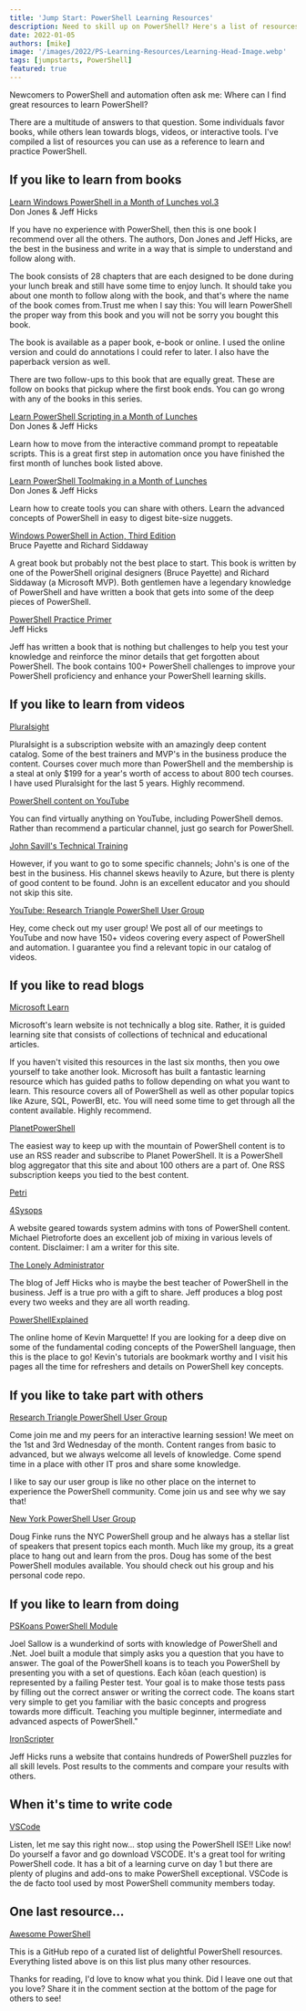 ```yaml
---
title: 'Jump Start: PowerShell Learning Resources'
description: Need to skill up on PowerShell? Here's a list of resources I recommend to get your yourself started learning.
date: 2022-01-05
authors: [mike]
image: '/images/2022/PS-Learning-Resources/Learning-Head-Image.webp'
tags: [jumpstarts, PowerShell]
featured: true
---
```


Newcomers to PowerShell and automation often ask me: Where can I find great resources to learn PowerShell?

There are a multitude of answers to that question. Some individuals favor books, while others lean towards blogs, videos, or interactive tools. I've compiled a list of resources you can use as a reference to learn and practice PowerShell.

## If you like to learn from books

[Learn Windows PowerShell in a Month of Lunches vol.3](https://www.manning.com/books/learn-windows-powershell-in-a-month-of-lunches-third-edition?ref=commandline.ninja)\
Don Jones & Jeff Hicks

If you have no experience with PowerShell, then this is one book I recommend over all the others. The authors, Don Jones and Jeff Hicks, are the best in the business and write in a way that is simple to understand and follow along with.

The book consists of 28 chapters that are each designed to be done during your lunch break and still have some time to enjoy lunch. It should take you about one month to follow along with the book, and that's where the name of the book comes from.Trust me when I say this: You will learn PowerShell the proper way from this book and you will not be sorry you bought this book.

The book is available as a paper book, e-book or online. I used the online version and could do annotations I could refer to later. I also have the paperback version as well.

There are two follow-ups to this book that are equally great. These are follow on books that pickup where the first book ends. You can go wrong with any of the books in this series.

[Learn PowerShell Scripting in a Month of Lunches](https://www.manning.com/books/learn-powershell-scripting-in-a-month-of-lunches?ref=commandline.ninja)\
Don Jones & Jeff Hicks

Learn how to move from the interactive command prompt to repeatable scripts. This is a great first step in automation once you have finished the first month of lunches book listed above.

[Learn PowerShell Toolmaking in a Month of Lunches](https://www.manning.com/books/learn-powershell-toolmaking-in-a-month-of-lunches?ref=commandline.ninja)\
Don Jones & Jeff Hicks

Learn how to create tools you can share with others. Learn the advanced concepts of PowerShell in easy to digest bite-size nuggets.

[Windows PowerShell in Action, Third Edition](https://www.manning.com/books/windows-powershell-in-action-third-edition?ref=commandline.ninja)\
Bruce Payette and Richard Siddaway

A great book but probably not the best place to start. This book is written by one of the PowerShell original designers (Bruce Payette) and Richard Siddaway (a Microsoft MVP). Both gentlemen have a legendary knowledge of PowerShell and have written a book that gets into some of the deep pieces of PowerShell.

[PowerShell Practice Primer](https://leanpub.com/psprimer?ref=commandline.ninja)\
Jeff Hicks

Jeff has written a book that is nothing but challenges to help you test your knowledge and reinforce the minor details that get forgotten about PowerShell. The book contains 100+ PowerShell challenges to improve your PowerShell proficiency and enhance your PowerShell learning skills.

## If you like to learn from videos

[Pluralsight](https://www.pluralsight.com/?ref=commandline.ninja)

Pluralsight is a subscription website with an amazingly deep content catalog. Some of the best trainers and MVP's in the business produce the content. Courses cover much more than PowerShell and the membership is a steal at only $199 for a year's worth of access to about 800 tech courses. I have used Pluralsight for the last 5 years. Highly recommend.

[PowerShell content on YouTube](https://www.google.com/search?q=youtube+powershell&oq=youtube+powershell&aqs=chrome..69i57j0i512l2j0i22i30l2j69i60l3.6560j0j1&sourceid=chrome&ie=UTF-8&ref=commandline.ninja)

You can find virtually anything on YouTube, including PowerShell demos. Rather than recommend a particular channel, just go search for PowerShell.

[John Savill's Technical Training](https://www.youtube.com/c/NTFAQGuy?ref=commandline.ninja)

However, if you want to go to some specific channels; John's is one of the best in the business. His channel skews heavily to Azure, but there is plenty of good content to be found. John is an excellent educator and you should not skip this site.

[YouTube: Research Triangle PowerShell User Group](https://www.youtube.com/rtpsug?ref=commandline.ninja)

Hey, come check out my user group! We post all of our meetings to YouTube and now have 150+ videos covering every aspect of PowerShell and automation. I guarantee you find a relevant topic in our catalog of videos.

## If you like to read blogs

[Microsoft Learn](https://docs.microsoft.com/en-us/learn/?WT.mc_id=CDM-MVP-5004073&ref=commandline.ninja)

Microsoft's learn website is not technically a blog site. Rather, it is guided learning site that consists of collections of technical and educational articles.

If you haven't visited this resources in the last six months, then you owe yourself to take another look. Microsoft has built a fantastic learning resource which has guided paths to follow depending on what you want to learn. This resource covers all of PowerShell as well as other popular topics like Azure, SQL, PowerBI, etc. You will need some time to get through all the content available. Highly recommend.

[PlanetPowerShell](https://www.planetpowershell.com/)

The easiest way to keep up with the mountain of PowerShell content is to use an RSS reader and subscribe to Planet PowerShell. It is a PowerShell blog aggregator that this site and about 100 others are a part of. One RSS subscription keeps you tied to the best content.

[Petri](https://petri.com/category/powershell/)

[4Sysops](https://4sysops.com/?ref=commandline.ninja)

A website geared towards system admins with tons of PowerShell content. Michael Pietroforte does an excellent job of mixing in various levels of content. Disclaimer: I am a writer for this site.

[The Lonely Administrator](https://jdhitsolutions.com/blog/?ref=commandline.ninja)

The blog of Jeff Hicks who is maybe the best teacher of PowerShell in the business. Jeff is a true pro with a gift to share. Jeff produces a blog post every two weeks and they are all worth reading.

[PowerShellExplained](https://powershellexplained.com/?ref=commandline.ninja)

The online home of Kevin Marquette! If you are looking for a deep dive on some of the fundamental coding concepts of the PowerShell language, then this is the place to go! Kevin's tutorials are bookmark worthy and I visit his pages all the time for refreshers and details on PowerShell key concepts.

## If you like to take part with others

[Research Triangle PowerShell User Group](https://rtpsug.com/?ref=commandline.ninja)

Come join me and my peers for an interactive learning session! We meet on the 1st and 3rd Wednesday of the month. Content ranges from basic to advanced, but we always welcome all levels of knowledge. Come spend time in a place with other IT pros and share some knowledge.

I like to say our user group is like no other place on the internet to experience the PowerShell community. Come join us and see why we say that!

[New York PowerShell User Group](https://www.meetup.com/NycPowershellMeetup?ref=commandline.ninja)

Doug Finke runs the NYC PowerShell group and he always has a stellar list of speakers that present topics each month. Much like my group, its a great place to hang out and learn from the pros. Doug has some of the best PowerShell modules available. You should check out his group and his personal code repo.

## If you like to learn from doing

[PSKoans PowerShell Module](https://github.com/vexx32/PSKoans?ref=commandline.ninja)

Joel Sallow is a wunderkind of sorts with knowledge of PowerShell and .Net. Joel built a module that simply asks you a question that you have to answer. The goal of the PowerShell koans is to teach you PowerShell by presenting you with a set of questions. Each kōan (each question) is represented by a failing Pester test. Your goal is to make those tests pass by filling out the correct answer or writing the correct code. The koans start very simple to get you familiar with the basic concepts and progress towards more difficult. Teaching you multiple beginner, intermediate and advanced aspects of PowerShell."

[IronScripter](https://ironscripter.us/?ref=commandline.ninja)

Jeff Hicks runs a website that contains hundreds of PowerShell puzzles for all skill levels. Post results to the comments and compare your results with others.

## When it's time to write code

[VSCode](https://code.visualstudio.com/?ref=commandline.ninja)

Listen, let me say this right now... stop using the PowerShell ISE!! Like now! Do yourself a favor and go download VSCODE. It's a great tool for writing PowerShell code. It has a bit of a learning curve on day 1 but there are plenty of plugins and add-ons to make PowerShell exceptional. VSCode is the de facto tool used by most PowerShell community members today.

## One last resource...

[Awesome PowerShell](https://github.com/janikvonrotz/awesome-powershell?ref=commandline.ninja)

This is a GitHub repo of a curated list of delightful PowerShell resources. Everything listed above is on this list plus many other resources.

Thanks for reading, I'd love to know what you think. Did I leave one out that you love? Share it in the comment section at the bottom of the page for others to see!

